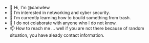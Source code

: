 - 👋 Hi, I’m @danwlew
- 👀 I’m interested in networking and cyber security.
- 🌱 I’m currently learning how to bouild something from trash.
- 💞️ I do not colaborate with anyone who I do not know.
- 📫 How to reach me ... well if you are not there because of random situation, you have aleady contact information.

<!---
danwlew/danwlew is a ✨ special ✨ repository because its `README.md` (this file) appears on your GitHub profile.
You can click the Preview link to take a look at your changes.
--->
